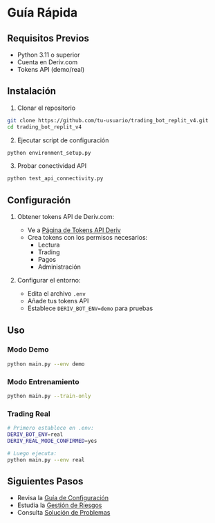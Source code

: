 # Guía Rápida

## Requisitos Previos
- Python 3.11 o superior
- Cuenta en Deriv.com
- Tokens API (demo/real)

## Instalación

1. Clonar el repositorio
```bash
git clone https://github.com/tu-usuario/trading_bot_replit_v4.git
cd trading_bot_replit_v4
```

2. Ejecutar script de configuración
```bash
python environment_setup.py
```

3. Probar conectividad API
```bash
python test_api_connectivity.py
```

## Configuración

1. Obtener tokens API de Deriv.com:
   - Ve a [Página de Tokens API Deriv](https://app.deriv.com/account/api-token)
   - Crea tokens con los permisos necesarios:
     - Lectura
     - Trading
     - Pagos
     - Administración

2. Configurar el entorno:
   - Edita el archivo `.env`
   - Añade tus tokens API
   - Establece `DERIV_BOT_ENV=demo` para pruebas

## Uso

### Modo Demo
```bash
python main.py --env demo
```

### Modo Entrenamiento
```bash
python main.py --train-only
```

### Trading Real
```bash
# Primero establece en .env:
DERIV_BOT_ENV=real
DERIV_REAL_MODE_CONFIRMED=yes

# Luego ejecuta:
python main.py --env real
```

## Siguientes Pasos
- Revisa la [Guía de Configuración](configuration.md)
- Estudia la [Gestión de Riesgos](risk_management.md)
- Consulta [Solución de Problemas](troubleshooting.md)

